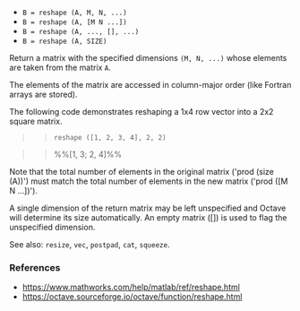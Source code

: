- `B = reshape (A, M, N, ...)`
- `B = reshape (A, [M N ...])`
- `B = reshape (A, ..., [], ...)`
- `B = reshape (A, SIZE)`

Return a matrix with the specified dimensions `(M, N, ...)` whose elements are
taken from the matrix `A`.

The elements of the matrix are accessed in column-major order (like Fortran
arrays are stored).

The following code demonstrates reshaping a 1x4 row vector into a 2x2 square
matrix.

> > `reshape ([1, 2, 3, 4], 2, 2)`

> > %%[1, 3; 2, 4]%%

Note that the total number of elements in the original matrix ('prod (size
(A))') must match the total number of elements in the new matrix ('prod ([M N
...])').

A single dimension of the return matrix may be left unspecified and Octave will
determine its size automatically. An empty matrix ([]) is used to flag the
unspecified dimension.

See also: `resize`, `vec`, `postpad`, `cat`, `squeeze`.

### References

- https://www.mathworks.com/help/matlab/ref/reshape.html
- https://octave.sourceforge.io/octave/function/reshape.html
